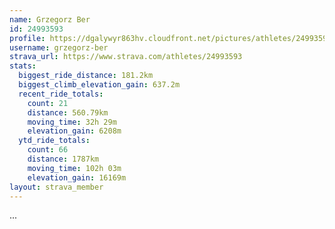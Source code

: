 ```yaml
---
name: Grzegorz Ber
id: 24993593
profile: https://dgalywyr863hv.cloudfront.net/pictures/athletes/24993593/7453165/11/large.jpg
username: grzegorz-ber
strava_url: https://www.strava.com/athletes/24993593
stats:
  biggest_ride_distance: 181.2km
  biggest_climb_elevation_gain: 637.2m
  recent_ride_totals:
    count: 21
    distance: 560.79km
    moving_time: 32h 29m
    elevation_gain: 6208m
  ytd_ride_totals:
    count: 66
    distance: 1787km
    moving_time: 102h 03m
    elevation_gain: 16169m
layout: strava_member
--- 
```

...
